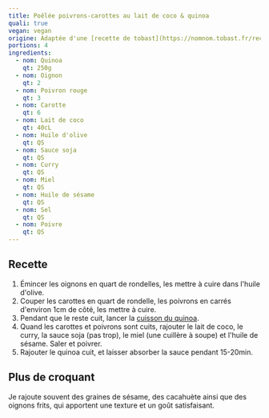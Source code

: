 ```yaml
---
title: Poêlée poivrons-carottes au lait de coco & quinoa
quali: true
vegan: vegan
origine: Adaptée d'une [recette de tobast](https://nomnom.tobast.fr/recettes/plats/poelee_poivrons_carottes_coco/)
portions: 4
ingredients:
  - nom: Quinoa
    qt: 250g
  - nom: Oignon
    qt: 2
  - nom: Poivron rouge
    qt: 3
  - nom: Carotte
    qt: 6
  - nom: Lait de coco
    qt: 40cL
  - nom: Huile d'olive
    qt: QS
  - nom: Sauce soja
    qt: QS
  - nom: Curry
    qt: QS
  - nom: Miel
    qt: QS
  - nom: Huile de sésame
    qt: QS
  - nom: Sel
    qt: QS
  - nom: Poivre
    qt: QS
---
```


Recette
-------

1. Émincer les oignons en quart de rondelles, les mettre à cuire dans l'huile d'olive.
2. Couper les carottes en quart de rondelle, les poivrons en carrés d'environ 1cm de côté, les mettre à cuire.
3. Pendant que le reste cuit, lancer la [cuisson du quinoa](/posts/technique/cuisson_quinoa/).
4. Quand les carottes et poivrons sont cuits, rajouter le lait de coco, le curry, la sauce soja (pas trop), le miel (une cuillère à soupe) et l'huile de sésame. Saler et poivrer.
5. Rajouter le quinoa cuit, et laisser absorber la sauce pendant 15-20min.

Plus de croquant
----------------

Je rajoute souvent des graines de sésame, des cacahuète ainsi que des oignons frits, qui apportent une texture et un goût satisfaisant.

